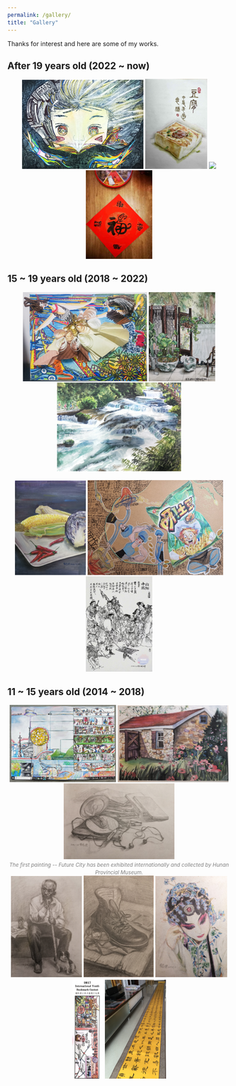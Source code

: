 ```yaml
---
permalink: /gallery/
title: "Gallery"
---
```

Thanks for interest and here are some of my works.
## After 19 years old (2022 ~ now)
<center>
    <img src="/images/life/painting_2022knowledge.JPG" width=274/> 
    <img src="/images/life/painting_2024doufu.jpeg" width=140/>  
    <img src="/images/life/painting_2022sketch.jpg" width=152/>
    <img src="/images/life/caligraphy_2023.JPG" width=150/>
</center>

## 15 ~ 19 years old (2018 ~ 2022)
<center>
    <img src="/images/life/painting_2020artefact.jpg" width=280/>  
    <img src="/images/life/painting_2020balcony.jpg" width=150/> 
    <img src="/images/life/painting_2020fall.jpg" width=280/> 
</center>
<br />
<center>
    <img src="/images/life/painting_2019vegetables.jpg" width=160/> 
    <img src="/images/life/painting_2018yatudou.jpg" width=306/>
    <img src="/images/life/painting_2018chinese.jpg" width=150/>
</center>

## 11 ~ 15 years old (2014 ~ 2018)
<center>
    <img src="/images/life/painting_2017futurecity.JPG" width=240/> 
    <img src="/images/life/painting_2016stonehouse.jpg" width=250/>
    <img src="/images/life/painting_2016disk.jpg" width=250/>
</center>
<center><font color=grey><small><i>The first painting -- Future City has been exhibited internationally and collected by Hunan Provincial Museum.</i></small></font></center>
<center>
    <img src="/images/life/painting_2017sketch.jpg" width=160/> 
    <img src="/images/life/painting_2016shoes.jpg" width=158/>
    <img src="/images/life/painting_2015opera.jpg" width=162/>
    <img src="/images/life/painting_2017bookmark.jpg" width=70/> 
    <img src="/images/life/caligraphy_early.JPG" width=138/>


</center>
